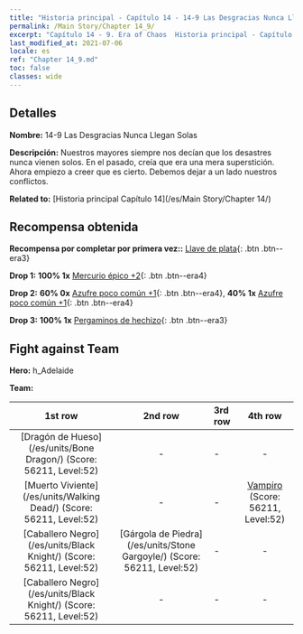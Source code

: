```yaml
---
title: "Historia principal - Capítulo 14 - 14-9 Las Desgracias Nunca Llegan Solas"
permalink: /Main Story/Chapter 14_9/
excerpt: "Capítulo 14 - 9. Era of Chaos  Historia principal - Capítulo 14_9. 14-9 Las Desgracias Nunca Llegan Solas"
last_modified_at: 2021-07-06
locale: es
ref: "Chapter 14_9.md"
toc: false
classes: wide
---
```


## Detalles

 **Nombre:** 14-9 Las Desgracias Nunca Llegan Solas

 **Descripción:** Nuestros mayores siempre nos decían que los desastres nunca vienen solos. En el pasado, creía que era una mera superstición. Ahora empiezo a creer que es cierto. Debemos dejar a un lado nuestros conflictos.

 **Related to:** [Historia principal Capítulo 14](/es/Main Story/Chapter 14/)

## Recompensa obtenida

 **Recompensa por completar por primera vez::** [Llave de plata](/ItemsES/con_693/){: .btn .btn--era3}

 **Drop 1:** **100% 1x** [Mercurio épico +2](/ItemsES/mat_49/){: .btn .btn--era4}

 **Drop 2:** **60% 0x** [Azufre poco común +1](/ItemsES/mat_43/){: .btn .btn--era4}, **40% 1x** [Azufre poco común +1](/ItemsES/mat_43/){: .btn .btn--era4}

 **Drop 3:** **100% 1x** [Pergaminos de hechizo](/ItemsES/con_694/){: .btn .btn--era3}


## Fight against Team
 **Hero:** h_Adelaide

 **Team:**


  | 1st row | 2nd row | 3rd row | 4th row |
  |:----:|:----:|:----|:----:|
  | [Dragón de Hueso](/es/units/Bone Dragon/) (Score: 56211, Level:52)  | - | - | - |
  | [Muerto Viviente](/es/units/Walking Dead/) (Score: 56211, Level:52)  | - | - | [Vampiro](/es/units/Vampire/) (Score: 56211, Level:52)  |
  | [Caballero Negro](/es/units/Black Knight/) (Score: 56211, Level:52)  | [Gárgola de Piedra](/es/units/Stone Gargoyle/) (Score: 56211, Level:52)  | - | - |
  | [Caballero Negro](/es/units/Black Knight/) (Score: 56211, Level:52)  | - | - | - |


